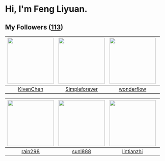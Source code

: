 # Hi, I'm Feng Liyuan.

## My Followers ([113](https://github.com/SunRunAway?tab=followers))

| <img src="https://avatars.githubusercontent.com/u/34561254?v=4" width="150" height="150" /> | <img src="https://avatars.githubusercontent.com/u/26863652?v=4" width="150" height="150" /> | <img src="https://avatars.githubusercontent.com/u/2173670?v=4" width="150" height="150" /> | <img src="https://avatars.githubusercontent.com/u/10810759?v=4" width="150" height="150" /> |
| :-----------------------------------------------------------------------------------------: | :-----------------------------------------------------------------------------------------: | :----------------------------------------------------------------------------------------: | :-----------------------------------------------------------------------------------------: |
|                          [KivenChen](https://github.com/KivenChen)                          |                      [Simpleforever](https://github.com/Simpleforever)                      |                         [wonderflow](https://github.com/wonderflow)                        |                             [CarlJi](https://github.com/CarlJi)                             |

| <img src="https://avatars.githubusercontent.com/u/20725525?v=4" width="150" height="150" /> | <img src="https://avatars.githubusercontent.com/u/9254545?v=4" width="150" height="150" /> | <img src="https://avatars.githubusercontent.com/u/1457382?v=4" width="150" height="150" /> | <img src="https://avatars.githubusercontent.com/u/3069493?v=4" width="150" height="150" /> |
| :-----------------------------------------------------------------------------------------: | :----------------------------------------------------------------------------------------: | :----------------------------------------------------------------------------------------: | :----------------------------------------------------------------------------------------: |
|                            [rain298](https://github.com/rain298)                            |                            [sunl888](https://github.com/sunl888)                           |                         [lintianzhi](https://github.com/lintianzhi)                        |                             [hkjang](https://github.com/hkjang)                            |
